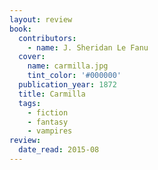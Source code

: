 ```yaml
---
layout: review
book:
  contributors:
    - name: J. Sheridan Le Fanu
  cover:
    name: carmilla.jpg
    tint_color: '#000000'
  publication_year: 1872
  title: Carmilla
  tags:
    - fiction
    - fantasy
    - vampires
review:
  date_read: 2015-08
---
```

